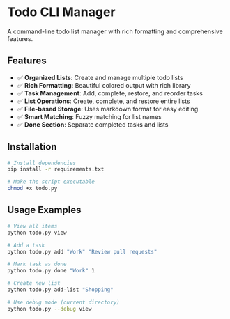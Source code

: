 # Todo CLI Manager

A command-line todo list manager with rich formatting and comprehensive features.

## Features

- ✅ **Organized Lists**: Create and manage multiple todo lists
- ✅ **Rich Formatting**: Beautiful colored output with rich library
- ✅ **Task Management**: Add, complete, restore, and reorder tasks
- ✅ **List Operations**: Create, complete, and restore entire lists
- ✅ **File-based Storage**: Uses markdown format for easy editing
- ✅ **Smart Matching**: Fuzzy matching for list names
- ✅ **Done Section**: Separate completed tasks and lists

## Installation

```bash
# Install dependencies
pip install -r requirements.txt

# Make the script executable
chmod +x todo.py
```

## Usage Examples

```bash
# View all items
python todo.py view

# Add a task
python todo.py add "Work" "Review pull requests"

# Mark task as done
python todo.py done "Work" 1

# Create new list
python todo.py add-list "Shopping"

# Use debug mode (current directory)
python todo.py --debug view
```
